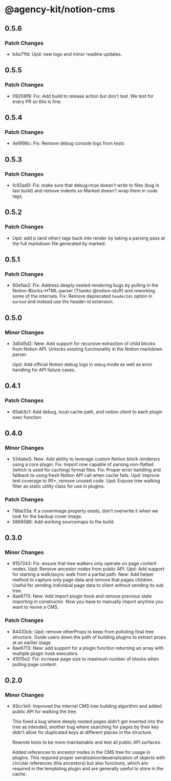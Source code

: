 # @agency-kit/notion-cms

## 0.5.6

### Patch Changes

- b4a71fd: Upd: new logo and minor readme updates.

## 0.5.5

### Patch Changes

- 09208f8: Fix: Add build to release action but don't test. We test for every PR so this is fine.

## 0.5.4

### Patch Changes

- 4e9f98c: Fix: Remove debug console logs from tests

## 0.5.3

### Patch Changes

- fc92ad0: Fix: make sure that debug=true doesn't write to files (bug in last build) and remove indents so Marked doesn't wrap them in code tags.

## 0.5.2

### Patch Changes

- Upd: add p (and other) tags back into render by taking a parsing pass at the full markdown file generated by marked.

## 0.5.1

### Patch Changes

- 60efae2: Fix: Address deeply nested rendering bugs by pulling in the Notion-Blocks-HTML-parser (Thanks @notion-stuff) and reworking some of the internals.
  Fix: Remove deprecated `headerIds` option in `marked` and instead use the header-id extension.

## 0.5.0

### Minor Changes

- 3d0d5d2: New: Add support for recursive extraction of child blocks from Notion API. Unlocks existing functionality in the Notion markdown parser.

  Upd: Add official Notion debug logs in `debug` mode as well as error handling for API failure cases.

## 0.4.1

### Patch Changes

- 65ab3c1: Add debug, local cache path, and notion client to each plugin exec function

## 0.4.0

### Minor Changes

- 534abe5: New: Add ability to leverage custom Notion block renderers using a core plugin.
  Fix: Import now capable of parsing non-flatted (which is used for caching) format files.
  Fix: Proper error handling and fallback to using fresh Notion API call when cache fails.
  Upd: Improve test coverage to 95+, remove unused code.
  Upd: Expose tree walking filter as static utility class for use in plugins.

### Patch Changes

- 78be33a: If a coverImage property exists, don't overwrite it when we look for the backup cover image.
- 5866586: Add working sourcemaps to the build.

## 0.3.0

### Minor Changes

- 9157243: Fix: ensure that tree walkers only operate on page content nodes.
  Upd: Remove ancestor nodes from public API.
  Upd: Add support for starting a walk/async walk from a partial path.
  New: Add helper method to capture only page data and remove that pages children. Useful for sending individual page data to client without sending its sub tree.
- 8ae6713: New: Add import plugin hook and remove previous state importing in constructor. Now you have to manually import anytime you want to revive a CMS.

### Patch Changes

- 84433cb: Upd: remove otherProps to keep from polluting final tree structure. Guide users down the path of building plugins to extract props at an earlier stage.
- 8ae6713: New: add support for a plugin function returning an array with multiple plugin hook executors.
- 41015e2: Fix: increase page size to maximum number of blocks when pulling page content.

## 0.2.0

### Minor Changes

- 93cc1e0: Improved the internal CMS tree building algorithm and added public API for walking the tree.

  This fixed a bug where deeply nested pages didn't get inserted into the tree as intended, another bug
  where searching for pages by their key didn't allow for duplicated keys at different places in the structure.

  Rewrote tests to be more maintainable and test all public API surfaces.

  Added references to ancestor nodes in the CMS tree for usage in plugins. This required proper serialization/deserialization
  of objects with circular references (the ancestors) but also functions, which are required in the templating plugin and are generally useful to store in the cache.
